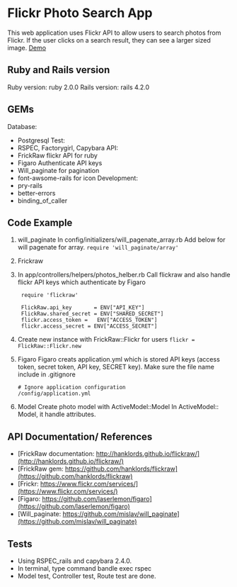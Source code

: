 # Flickr Photo Search App

This web application uses Flickr API to allow users to search photos from Flickr. If the user clicks on a search result, they can see a larger sized image.
[Demo](https://enigmatic-forest-5608.herokuapp.com/)

## Ruby and Rails version
Ruby version: ruby 2.0.0
Rails version: rails 4.2.0

## GEMs
Database:
  * Postgresql
Test:
  * RSPEC, Factorygirl, Capybara
API:
  * FrickRaw flickr API for ruby
  * Figaro Authenticate API keys
  * Will_paginate for pagination
  * font-awsome-rails for icon
Development:
  * pry-rails
  * better-errors
  * binding_of_caller


## Code Example
1. will_paginate
In config/initializers/will_pagenate_array.rb
Add below for will pagenate for array.
`require 'will_paginate/array'`

2. Frickraw
  1. In app/controllers/helpers/photos_helber.rb
     Call flickraw and also handle flickr API keys which authenticate by Figaro

     ```
      require 'flickraw'

      FlickRaw.api_key       = ENV["API_KEY"]
      FlickRaw.shared_secret = ENV["SHARED_SECRET"]
      flickr.access_token =   ENV["ACCESS_TOKEN"]
      flickr.access_secret = ENV["ACCESS_SECRET"]
     ```


  2. Create new instance with FrickRaw::Flickr for users
    `flickr = FlickRaw::Flickr.new`


3. Figaro
    Figaro creats application.yml which is stored API keys (access token, secret token, API key, SECRET key). Make sure the file name include in .gitignore
    ```
    # Ignore application configuration
    /config/application.yml
    ```


4. Model
    Create photo model with ActiveModel::Model
    In ActiveModel:: Model, it handle attributes.

## API Documentation/ References
  * [FrickRaw documentation: http://hanklords.github.io/flickraw/](http://hanklords.github.io/flickraw/)
  * [FrickRaw gem: https://github.com/hanklords/flickraw](https://github.com/hanklords/flickraw)
  * [Frickr: https://www.flickr.com/services/](https://www.flickr.com/services/)
  * [Figaro: https://github.com/laserlemon/figaro](https://github.com/laserlemon/figaro)
  * [Will_paginate: https://github.com/mislav/will_paginate](https://github.com/mislav/will_paginate)

## Tests
  * Using RSPEC_rails and capybara 2.4.0.
  * In terminal, type command bandle exec rspec
  * Model test, Controller test, Route test are done.



